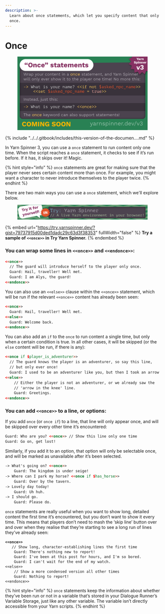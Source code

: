 ```yaml
---
description: >-
  Learn about once statements, which let you specify content that only runs
  once.
---
```


# Once

<figure><img src="../../.gitbook/assets/Once Statements.png" alt=""><figcaption></figcaption></figure>

{% include "../../.gitbook/includes/this-version-of-the-documen....md" %}

In Yarn Spinner 3, you can use a `once` statement to run content only one time. When the script reaches a `once` statement, it checks to see if it’s run before. If it has, it skips over it! Magic.

{% hint style="info" %}
`once` statements are great for making sure that the player never sees certain content more than once. For example, you might want a character to never introduce themselves to the player twice.
{% endhint %}

There are two main ways you can use a `once` statement, which we'll explore below.&#x20;

<figure><img src="../../.gitbook/assets/Try2.png" alt=""><figcaption></figcaption></figure>

{% embed url="https://try.yarnspinner.dev/?gist=79737915d00ded1dadc29c63d3f38353" fullWidth="false" %}
**Try a sample of `<<once>>` in Try Yarn Spinner.**
{% endembed %}

### You can wrap some lines in `<<once>>` and `<<endonce>>`:

```html
<<once>>
  // The guard will introduce herself to the player only once. 
  Guard: Hail, traveller! Well met.
  Guard: I am Alys, the guard!
<<endonce>>
```

You can also use an `<<else>>` clause within the `<<once>>` statement, which will be run if the relevant `<<once>>` content has already been seen:

```html
<<once>>
  Guard: Hail, traveller! Well met.
<<else>>
  Guard: Welcome back.
<<endonce>>
```

You can also add an `if` to the `once` to run content a single time, but only when a certain condition is true. In all other cases, it will be skipped (or the `else` content will be run, if there is any):

```html
<<once if $player_is_adventurer>>
  // The guard knows the player is an adventurer, so say this line, 
  // but only ever once!
  Guard: I used to be an adventurer like you, but then I took an arrow in the knee.
<<else>>
	// Either the player is not an adventurer, or we already saw the 
	// 'arrow in the knee' line.
	Guard: Greetings.
<<endonce>>
```

### You can add `<<once>>` to a line, or options:

If you add `once` (or `once if`) to a line, that line will only appear once, and will be skipped over every other time it’s encountered:

```html
Guard: Who are you? <<once>> // Show this line only one time
Guard: Go on, get lost!
```

Similarly, if you add it to an option, that option will only be selectable once, and will be marked as unavailable after it’s been selected.

```html
-> What's going on? <<once>>
	Guard: The kingdom is under seige!
-> Where can I park my horse? <<once if $has_horse>>
	Guard: Over by the tavern.
-> Lovely day today!
	Guard: Uh huh.
-> I should go.
	Guard: Please do.
```

`once` statements are really useful when you want to show long, detailed content the first time it’s encountered, but you don’t want to show it every time. This means that players don’t need to mash the ‘skip line’ button over and over when they realise that they’re starting to see a long run of lines they’ve already seen:

<pre class="language-html"><code class="lang-html"><strong>&#x3C;&#x3C;once>>
</strong>	// Show long, character-establishing lines the first time
	Guard: There's nothing new to report!
	Guard: I've been at this post for hours, and I'm so bored.
	Guard: I can't wait for the end of my watch.
&#x3C;&#x3C;else>>
	// Show a more condensed version all other times
	Guard: Nothing to report!
&#x3C;&#x3C;endonce>>
</code></pre>

{% hint style="info" %}
`once` statements keep the information about whether they’ve been run or not in a variable that’s stored in your Dialogue Runner’s Variable Storage, just like any other variable. The variable isn’t directly accessible from your Yarn scripts.
{% endhint %}

